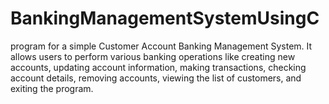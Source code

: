 # BankingManagementSystemUsingC
 program for a simple Customer Account Banking Management System. It allows users to perform various banking operations like creating new accounts, updating account information, making transactions, checking account details, removing accounts, viewing the list of customers, and exiting the program.
